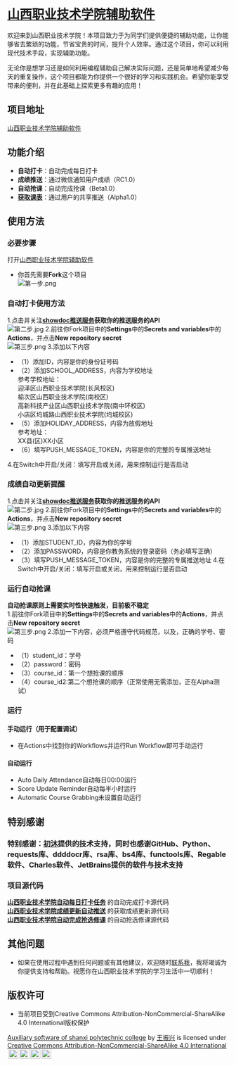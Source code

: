 # <a href="https://github.com/wangzhenxing4/Auxiliary-software-of-shanxi-polytechnic-college">山西职业技术学院辅助软件</a>

欢迎来到山西职业技术学院！本项目致力于为同学们提供便捷的辅助功能，让你能够省去繁琐的功能，节省宝贵的时间，提升个人效率。通过这个项目，你可以利用现代技术手段，实现辅助功能。

无论你是想学习还是如何利用编程辅助自己解决实际问题，还是简单地希望减少每天的重复操作，这个项目都能为你提供一个很好的学习和实践机会。希望你能享受带来的便利，并在此基础上探索更多有趣的应用！

## 项目地址
<a href="https://github.com/wangzhenxing4/Auxiliary-software-of-shanxi-polytechnic-college">山西职业技术学院辅助软件</a>

## 功能介绍

- **自动打卡**：自动完成每日打卡
- **成绩推送**：通过微信通知用户成绩（RC1.0）
- **自动抢课**：自动完成抢课（Beta1.0）
- **<a href="https://github.com/wangzhenxing4/Auxiliary-software-of-shanxi-polytechnic-college/blob/main/Curriculum.md">获取课表</a>**：通过用户的共享推送（Alpha1.0）

## 使用方法
### 必要步骤
打开<a href="https://github.com/wangzhenxing4/Auxiliary-software-of-shanxi-polytechnic-college">山西职业技术学院辅助软件</a>
  - 你首先需要**Fork**这个项目<br>
  ![第一步.png](course/第一步.png)
### 自动打卡使用方法
  1.点击并关注<a href="https://push.showdoc.com.cn/">**showdoc推送服务</a>获取你的推送服务的API**<br>
  ![第二步.jpg](course/第二步.jpg)
  2.前往你Fork项目中的**Settings**中的**Secrets and variables**中的**Actions**，并点击**New repository secret**<br>
  ![第三步.png](course/第三步.jpg)
  3.添加以下内容
  - （1）添加ID，内容是你的身份证号码
  - （2）添加SCHOOL_ADDRESS，内容为学校地址<br>
  参考学校地址：<br>
    迎泽区山西职业技术学院(长风校区)<br>
    榆次区山西职业技术学院(南校区)<br>
    高新科技产业区山西职业技术学院(南中环校区)<br>
    小店区坞城路山西职业技术学院(坞城校区)<br>
  - （5）添加HOLIDAY_ADDRESS，内容为放假地址<br>
  参考地址：<br>
    XX县(区)XX小区<br>
  - （6）填写PUSH_MESSAGE_TOKEN，内容是你的完整的专属推送地址

  4.在Switch中开启/关闭：填写开启或关闭，用来控制运行是否启动
### 成绩自动更新提醒
  1.点击并关注<a href="https://push.showdoc.com.cn/">**showdoc推送服务</a>获取你的推送服务的API**<br>
  ![第二步.jpg](course/第二步.jpg)
  2.前往你Fork项目中的**Settings**中的**Secrets and variables**中的**Actions**，并点击**New repository secret**<br>
  ![第三步.png](course/第三步.jpg)
  3.添加以下内容
  - （1）添加STUDENT_ID，内容为你的学号
  - （2）添加PASSWORD，内容是你教务系统的登录密码（务必填写正确） 
  - （3）填写PUSH_MESSAGE_TOKEN，内容是你的完整的专属推送地址
  4.在Switch中开启/关闭：填写开启或关闭，用来控制运行是否启动
### 运行自动抢课
**自动抢课原则上需要实时性快速触发，目前极不稳定<br>**
  1.前往你Fork项目中的**Settings**中的**Secrets and variables**中的**Actions**，并点击**New repository secret**<br>
  ![第三步.png](course/第三步.jpg)
  2.添加一下内容，必须严格遵守代码规范，以及，正确的学号、密码
  - （1）student_id：学号
  - （2）password：密码
  - （3）course_id：第一个想抢课的顺序
  - （4）course_id2:第二个想抢课的顺序（正常使用无需添加，正在Alpha测试）

### 运行
  #### 手动运行（用于配置调试）
  - 在Actions中找到你的Workflows并运行Run Workflow即可手动运行
  #### 自动运行
  - Auto Daily Attendance自动每日00:00运行
  - Score Update Reminder自动每半小时运行
  - Automatic Course Grabbing未设置自动运行
## 特别感谢
  ### 特别感谢：<a href="https://github.com/deijing">初沐</a>提供的技术支持，同时也感谢GitHub、Python、requests库、ddddocr库、rsa库、bs4库、functools库、Regable软件、Charles软件、JetBrains提供的软件与技术支持
  ### 项目源代码
  **<a href="https://github.com/wangzhenxing4/AutoDailyAttendance">山西职业技术学院自动每日打卡任务</a>** 的自动完成打卡源代码
  <br>
  **<a href="https://github.com/wangzhenxing4/ScoreUpdateReminder">山西职业技术学院成绩更新自动推送</a>** 的获取成绩更新源代码
  <br>
  **<a href="https://github.com/wangzhenxing4/AutomaticCourseGrabbing">山西职业技术学院自动完成抢选修课</a>** 的自动抢选修课源代码

## 其他问题
  - 如果在使用过程中遇到任何问题或有其他建议，欢迎随时<a href="http://wangzhenxing4.github.io">联系我</a>，我将竭诚为你提供支持和帮助。祝愿你在山西职业技术学院的学习生活中一切顺利！
## 版权许可
  - 当前项目受到Creative Commons Attribution-NonCommercial-ShareAlike 4.0 International版权保护
<p xmlns:cc="http://creativecommons.org/ns#" xmlns:dct="http://purl.org/dc/terms/"><a property="dct:title" rel="cc:attributionURL" href="https://github.com/wangzhenxing4/Auxiliary-software-of-shanxi-polytechnic-college">Auxiliary software of shanxi polytechnic college</a> by <a rel="cc:attributionURL dct:creator" property="cc:attributionName" href="http://wangzhenxing4.github.io">王振兴</a> is licensed under <a href="https://creativecommons.org/licenses/by-nc-sa/4.0/?ref=chooser-v1" target="_blank" rel="license noopener noreferrer" style="display:inline-block;">Creative Commons Attribution-NonCommercial-ShareAlike 4.0 International<img style="height:22px!important;margin-left:3px;vertical-align:text-bottom;" src="https://mirrors.creativecommons.org/presskit/icons/cc.svg?ref=chooser-v1" alt=""><img style="height:22px!important;margin-left:3px;vertical-align:text-bottom;" src="https://mirrors.creativecommons.org/presskit/icons/by.svg?ref=chooser-v1" alt=""><img style="height:22px!important;margin-left:3px;vertical-align:text-bottom;" src="https://mirrors.creativecommons.org/presskit/icons/nc.svg?ref=chooser-v1" alt=""><img style="height:22px!important;margin-left:3px;vertical-align:text-bottom;" src="https://mirrors.creativecommons.org/presskit/icons/sa.svg?ref=chooser-v1" alt=""></a></p>
